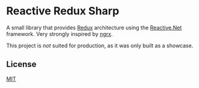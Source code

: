 # Reactive Redux Sharp

A small library that provides [Redux](https://redux.js.org/) architecture using the [Reactive.Net](https://github.com/dotnet/reactive) framework. Very strongly inspired by [ngrx](https://ngrx.io).

This project is *not* suited for production, as it was only built as a showcase.

## License

[MIT](./LICENSE.md)
